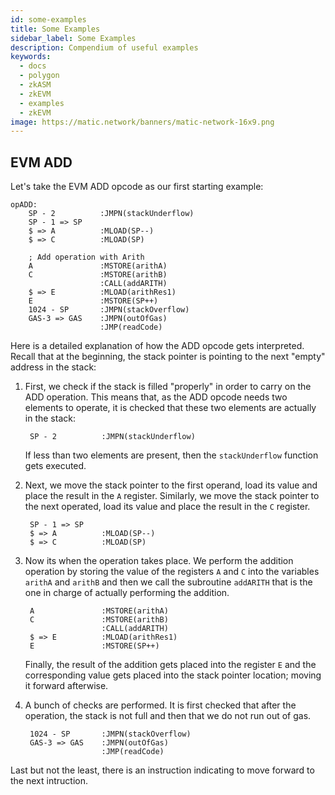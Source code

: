```yaml
---
id: some-examples
title: Some Examples
sidebar_label: Some Examples
description: Compendium of useful examples
keywords:
  - docs
  - polygon
  - zkASM
  - zkEVM
  - examples
  - zkEVM
image: https://matic.network/banners/matic-network-16x9.png
---
```


## EVM ADD

Let's take the EVM ADD opcode as our first starting example:

```
opADD:
    SP - 2          :JMPN(stackUnderflow)
    SP - 1 => SP
    $ => A          :MLOAD(SP--)
    $ => C          :MLOAD(SP)

    ; Add operation with Arith
    A               :MSTORE(arithA)
    C               :MSTORE(arithB)
                    :CALL(addARITH)
    $ => E          :MLOAD(arithRes1)
    E               :MSTORE(SP++)
    1024 - SP       :JMPN(stackOverflow)
    GAS-3 => GAS    :JMPN(outOfGas)
                    :JMP(readCode)
```

Here is a detailed explanation of how the ADD opcode gets interpreted. Recall that at the beginning, the stack pointer is pointing to the next "empty" address in the stack:

1. First, we check if the stack is filled "properly" in order to carry on the ADD operation. This means that, as the ADD opcode needs two elements to operate, it is checked that these two elements are actually in the stack:

        SP - 2          :JMPN(stackUnderflow)

    If less than two elements are present, then the `stackUnderflow` function gets executed.

2. Next, we move the stack pointer to the first operand, load its value and place the result in the `A` register. Similarly, we move the stack pointer to the next operated, load its value and place the result in the `C` register.

        SP - 1 => SP
        $ => A          :MLOAD(SP--)
        $ => C          :MLOAD(SP)

3. Now its when the operation takes place. We perform the addition operation by storing the value of the registers `A` and `C` into the variables `arithA` and `arithB` and then we call the subroutine `addARITH` that is the one in charge of actually performing the addition.

        A               :MSTORE(arithA)
        C               :MSTORE(arithB)
                        :CALL(addARITH)
        $ => E          :MLOAD(arithRes1)
        E               :MSTORE(SP++)

    Finally, the result of the addition gets placed into the register `E` and the corresponding value gets placed into the stack pointer location; moving it forward afterwise.

4. A bunch of checks are performed. It is first checked that after the operation, the stack is not full and then that we do not run out of gas.

        1024 - SP       :JMPN(stackOverflow)
        GAS-3 => GAS    :JMPN(outOfGas)
                        :JMP(readCode)

Last but not the least, there is an instruction indicating to move forward to the next intruction.
